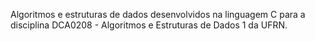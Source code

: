 Algoritmos e estruturas de dados desenvolvidos na linguagem C para a disciplina DCA0208 - Algoritmos e Estruturas de Dados 1 da UFRN.
